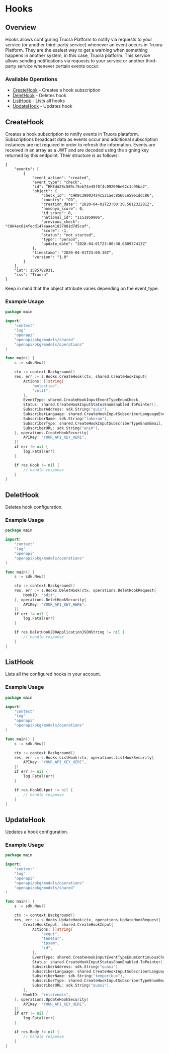 # Hooks

## Overview

Hooks allows configuring Truora Platform to notify via requests to your service (or another third-party service) whenever an event occurs in Truora Platform. They are the easiest way to get a warning when something happens in another system, in this case, Truora platform. This service allows sending notifications via requests to your service or another third-party service whenever certain events occur.

### Available Operations

* [CreateHook](#createhook) - Creates a hook subscription
* [DeletHook](#delethook) - Deletes hook
* [ListHook](#listhook) - Lists all hooks
* [UpdateHook](#updatehook) - Updates hook

## CreateHook

Creates a hook subscription to notify events in Truora plataform. Subscriptions broadcast data as events occur and additional subscription instances are not required in order to refresh the information. Events are received in an array as a JWT and are decoded using the signing key returned by this endpoint. Their structure is as follows:

```
{
    "events": [
        {
            "event_action": "created",
            "event_type": "check",
            "id": "HKEdd28c569cf5eb74e45f0f4c092096e62c1c95ba2",
            "object": {
                "check_id": "CHK9c39003424c521aec8566ce59e1ddc86",
                "country": "CO",
                "creation_date": "2020-04-01T23:00:30.581232281Z",
                "homonym_score": 0,
                "id_score": 0,
                "national_id": "1151959906",
                "previous_check": "CHK4ec814fecd147eaae41027081d7d5caf",
                "score": -1,
                "status": "not_started",
                "type": "person",
                "update_date": "2020-04-01T23:00:30.680937413Z"
            },
            "timestamp": "2020-04-01T23:00:30Z",
            "version": "1.0"
        }
    ],
    "iat": 1585782031,
    "iss": "Truora"
}
```

Keep in mind that the object attribute varies depending on the event_type.

### Example Usage

```go
package main

import(
	"context"
	"log"
	"openapi"
	"openapi/pkg/models/shared"
	"openapi/pkg/models/operations"
)

func main() {
    s := sdk.New()

    ctx := context.Background()
    res, err := s.Hooks.CreateHook(ctx, shared.CreateHookInput{
        Actions: []string{
            "molestiae",
            "velit",
        },
        EventType: shared.CreateHookInputEventTypeEnumCheck,
        Status: shared.CreateHookInputStatusEnumEnabled.ToPointer(),
        SubscriberAddress: sdk.String("quis"),
        SubscriberLanguage: shared.CreateHookInputSubscriberLanguageEnumCs.ToPointer(),
        SubscriberName: sdk.String("laborum"),
        SubscriberType: shared.CreateHookInputSubscriberTypeEnumEmail,
        SubscriberURL: sdk.String("enim"),
    }, operations.CreateHookSecurity{
        APIKey: "YOUR_API_KEY_HERE",
    })
    if err != nil {
        log.Fatal(err)
    }

    if res.Hook != nil {
        // handle response
    }
}
```

## DeletHook

Deletes hook configuration.

### Example Usage

```go
package main

import(
	"context"
	"log"
	"openapi"
	"openapi/pkg/models/operations"
)

func main() {
    s := sdk.New()

    ctx := context.Background()
    res, err := s.Hooks.DeletHook(ctx, operations.DeletHookRequest{
        HookID: "odit",
    }, operations.DeletHookSecurity{
        APIKey: "YOUR_API_KEY_HERE",
    })
    if err != nil {
        log.Fatal(err)
    }

    if res.DeletHook200ApplicationJSONString != nil {
        // handle response
    }
}
```

## ListHook

Lists all the configured hooks in your account.

### Example Usage

```go
package main

import(
	"context"
	"log"
	"openapi"
	"openapi/pkg/models/operations"
)

func main() {
    s := sdk.New()

    ctx := context.Background()
    res, err := s.Hooks.ListHook(ctx, operations.ListHookSecurity{
        APIKey: "YOUR_API_KEY_HERE",
    })
    if err != nil {
        log.Fatal(err)
    }

    if res.HookOutput != nil {
        // handle response
    }
}
```

## UpdateHook

Updates a hook configuration.

### Example Usage

```go
package main

import(
	"context"
	"log"
	"openapi"
	"openapi/pkg/models/operations"
	"openapi/pkg/models/shared"
)

func main() {
    s := sdk.New()

    ctx := context.Background()
    res, err := s.Hooks.UpdateHook(ctx, operations.UpdateHookRequest{
        CreateHookInput: shared.CreateHookInput{
            Actions: []string{
                "sequi",
                "tenetur",
                "ipsam",
                "id",
            },
            EventType: shared.CreateHookInputEventTypeEnumContinuousCheck,
            Status: shared.CreateHookInputStatusEnumEnabled.ToPointer(),
            SubscriberAddress: sdk.String("quasi"),
            SubscriberLanguage: shared.CreateHookInputSubscriberLanguageEnumNl.ToPointer(),
            SubscriberName: sdk.String("temporibus"),
            SubscriberType: shared.CreateHookInputSubscriberTypeEnumEmail,
            SubscriberURL: sdk.String("quasi"),
        },
        HookID: "reiciendis",
    }, operations.UpdateHookSecurity{
        APIKey: "YOUR_API_KEY_HERE",
    })
    if err != nil {
        log.Fatal(err)
    }

    if res.Body != nil {
        // handle response
    }
}
```
